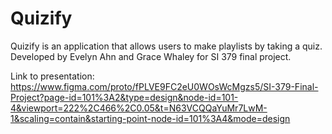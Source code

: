 # Quizify

Quizify is an application that allows users to make playlists by taking a quiz.<br />
Developed by Evelyn Ahn and Grace Whaley for SI 379 final project.

Link to presentation: <br />
https://www.figma.com/proto/fPLVE9FC2eU0WOsWcMgzs5/SI-379-Final-Project?page-id=101%3A2&type=design&node-id=101-4&viewport=222%2C466%2C0.05&t=N63VCQQaYuMr7LwM-1&scaling=contain&starting-point-node-id=101%3A4&mode=design
